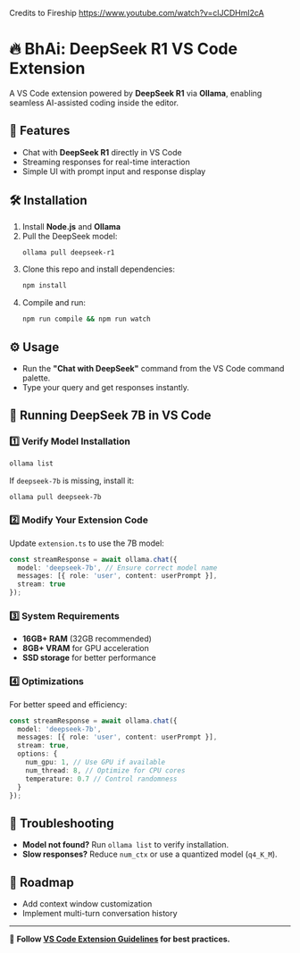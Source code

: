 Credits to Fireship https://www.youtube.com/watch?v=clJCDHml2cA

# 🔥 BhAi: DeepSeek R1 VS Code Extension  

A VS Code extension powered by **DeepSeek R1** via **Ollama**, enabling seamless AI-assisted coding inside the editor.  

## 🚀 Features  
- Chat with **DeepSeek R1** directly in VS Code  
- Streaming responses for real-time interaction  
- Simple UI with prompt input and response display  

## 🛠 Installation  
1. Install **Node.js** and **Ollama**  
2. Pull the DeepSeek model:  
   ```bash
   ollama pull deepseek-r1
   ```  
3. Clone this repo and install dependencies:  
   ```bash
   npm install
   ```  
4. Compile and run:  
   ```bash
   npm run compile && npm run watch
   ```  

## ⚙️ Usage  
- Run the **"Chat with DeepSeek"** command from the VS Code command palette.  
- Type your query and get responses instantly.  

## 🔧 Running DeepSeek 7B in VS Code  
### 1️⃣ Verify Model Installation  
```bash
ollama list
```
If `deepseek-7b` is missing, install it:  
```bash
ollama pull deepseek-7b
```  

### 2️⃣ Modify Your Extension Code  
Update `extension.ts` to use the 7B model:  
```typescript
const streamResponse = await ollama.chat({
  model: 'deepseek-7b', // Ensure correct model name
  messages: [{ role: 'user', content: userPrompt }],
  stream: true
});
```  

### 3️⃣ System Requirements  
- **16GB+ RAM** (32GB recommended)  
- **8GB+ VRAM** for GPU acceleration  
- **SSD storage** for better performance  

### 4️⃣ Optimizations  
For better speed and efficiency:  
```typescript
const streamResponse = await ollama.chat({
  model: 'deepseek-7b',
  messages: [{ role: 'user', content: userPrompt }],
  stream: true,
  options: {
    num_gpu: 1, // Use GPU if available
    num_thread: 8, // Optimize for CPU cores
    temperature: 0.7 // Control randomness
  }
});
```  

## 🐞 Troubleshooting  
- **Model not found?** Run `ollama list` to verify installation.  
- **Slow responses?** Reduce `num_ctx` or use a quantized model (`q4_K_M`).  

## 📌 Roadmap  
- Add context window customization  
- Implement multi-turn conversation history  

---

🔗 **Follow [VS Code Extension Guidelines](https://code.visualstudio.com/api/references/extension-guidelines) for best practices.**  
